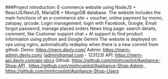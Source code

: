 ###Project introduction:
E-commerce website using NodeJS + ReactJS/NextJS, MariaDB + MongoDB database.
The website includes the main functions of an e-commerce site + voucher, online payment by momo,
zalopay, qrcode.
Login management: login with Facebook, Google, Email forgot password, manage placed orders
News blog page: search details, comment, like
Customer support chat + AI support to find product information using python and Google Gemini
The website is deployed on vps using nginx, automatically redeploy when there is a new commit from github.
Demo: https://mern.devlv.com/
Admin: https://mern-admin.devlv.com/ (admin@gmail.com - 123123)
API: https://mern-api.devlv.com/api-docs
Github: https://github.com/minhcopilot/Appliance-Shop-API , https://github.com/minhcopilot/Appliance-Shop-Admin ,
https://github.com/minhcopilot/Appliance-Shop-Users
